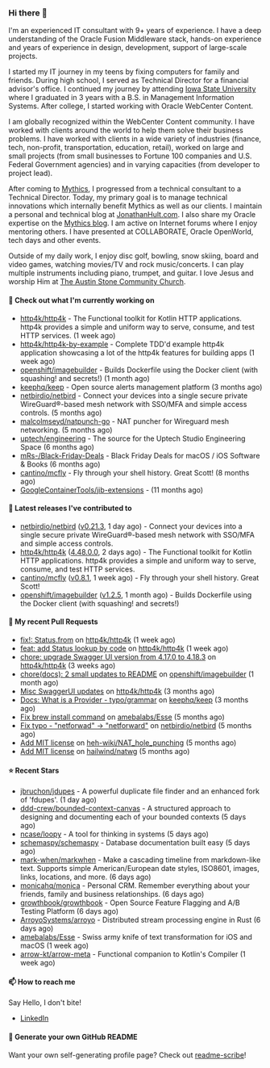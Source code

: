 ### Hi there 👋

I'm an experienced IT consultant with 9+ years of experience. I have a deep understanding of the Oracle Fusion Middleware stack, hands-on experience and years of experience in design, development, support of large-scale projects.

I started my IT journey in my teens by fixing computers for family and friends. During high school, I served as Technical Director for a financial advisor's office. I continued my journey by attending [Iowa State University](iastate.edu) where I graduated in 3 years with a B.S. in Management Information Systems. After college, I started working with Oracle WebCenter Content.

I am globally recognized within the WebCenter Content community. I have worked with clients around the world to help them solve their business problems. I have worked with clients in a wide variety of industries (finance, tech, non-profit, transportation, education, retail), worked on large and small projects (from small businesses to Fortune 100 companies and U.S. Federal Government agencies) and in varying capacities (from developer to project lead).

After coming to [Mythics](https://www.mythics.com/), I progressed from a technical consultant to a Technical Director. Today, my primary goal is to manage technical innovations which internally benefit Mythics as well as our clients. I maintain a personal and technical blog at [JonathanHult.com](https://jonathanhult.com). I also share my Oracle expertise on the [Mythics blog](https://www.mythics.com/about/blog/). I am active on Internet forums where I enjoy mentoring others. I have presented at COLLABORATE, Oracle OpenWorld, tech days and other events.

Outside of my daily work, I enjoy disc golf, bowling, snow skiing, board and video games, watching movies/TV and rock music/concerts. I can play multiple instruments including piano, trumpet, and guitar. I love Jesus and worship Him at [The Austin Stone Community Church](https://austinstone.org/).

#### 👷 Check out what I'm currently working on

- [http4k/http4k](https://github.com/http4k/http4k) - The Functional toolkit for Kotlin HTTP applications. http4k provides a simple and uniform way to serve, consume, and test HTTP services. (1 week ago)
- [http4k/http4k-by-example](https://github.com/http4k/http4k-by-example) - Complete TDD&#39;d example http4k application showcasing a lot of the http4k features for building apps (1 week ago)
- [openshift/imagebuilder](https://github.com/openshift/imagebuilder) - Builds Dockerfile using the Docker client (with squashing! and secrets!) (1 month ago)
- [keephq/keep](https://github.com/keephq/keep) - Open source alerts management platform (3 months ago)
- [netbirdio/netbird](https://github.com/netbirdio/netbird) - Connect your devices into a single secure private WireGuard®-based mesh network with SSO/MFA and simple access controls. (5 months ago)
- [malcolmseyd/natpunch-go](https://github.com/malcolmseyd/natpunch-go) - NAT puncher for Wireguard mesh networking. (5 months ago)
- [uptech/engineering](https://github.com/uptech/engineering) - The source for the Uptech Studio Engineering Space (6 months ago)
- [mRs-/Black-Friday-Deals](https://github.com/mRs-/Black-Friday-Deals) - Black Friday Deals for macOS / iOS Software &amp; Books (6 months ago)
- [cantino/mcfly](https://github.com/cantino/mcfly) - Fly through your shell history. Great Scott! (8 months ago)
- [GoogleContainerTools/jib-extensions](https://github.com/GoogleContainerTools/jib-extensions) -  (11 months ago)

#### 🔭 Latest releases I've contributed to

- [netbirdio/netbird](https://github.com/netbirdio/netbird) ([v0.21.3](https://github.com/netbirdio/netbird/releases/tag/v0.21.3), 1 day ago) - Connect your devices into a single secure private WireGuard®-based mesh network with SSO/MFA and simple access controls.
- [http4k/http4k](https://github.com/http4k/http4k) ([4.48.0.0](https://github.com/http4k/http4k/releases/tag/4.48.0.0), 2 days ago) - The Functional toolkit for Kotlin HTTP applications. http4k provides a simple and uniform way to serve, consume, and test HTTP services.
- [cantino/mcfly](https://github.com/cantino/mcfly) ([v0.8.1](https://github.com/cantino/mcfly/releases/tag/v0.8.1), 1 week ago) - Fly through your shell history. Great Scott!
- [openshift/imagebuilder](https://github.com/openshift/imagebuilder) ([v1.2.5](https://github.com/openshift/imagebuilder/releases/tag/v1.2.5), 1 month ago) - Builds Dockerfile using the Docker client (with squashing! and secrets!)

#### 🔨 My recent Pull Requests

- [fix!: Status.from](https://github.com/http4k/http4k/pull/920) on [http4k/http4k](https://github.com/http4k/http4k) (1 week ago)
- [feat: add Status lookup by code](https://github.com/http4k/http4k/pull/918) on [http4k/http4k](https://github.com/http4k/http4k) (1 week ago)
- [chore: upgrade Swagger UI version from 4.17.0 to 4.18.3](https://github.com/http4k/http4k/pull/903) on [http4k/http4k](https://github.com/http4k/http4k) (3 weeks ago)
- [chore(docs): 2 small updates to README](https://github.com/openshift/imagebuilder/pull/253) on [openshift/imagebuilder](https://github.com/openshift/imagebuilder) (1 month ago)
- [Misc SwaggerUI updates](https://github.com/http4k/http4k/pull/864) on [http4k/http4k](https://github.com/http4k/http4k) (3 months ago)
- [Docs: What is a Provider - typo/grammar](https://github.com/keephq/keep/pull/44) on [keephq/keep](https://github.com/keephq/keep) (3 months ago)
- [Fix brew install command](https://github.com/amebalabs/Esse/pull/18) on [amebalabs/Esse](https://github.com/amebalabs/Esse) (5 months ago)
- [Fix typo - &#34;netforwad&#34; -&gt; &#34;netforward&#34;](https://github.com/netbirdio/netbird/pull/647) on [netbirdio/netbird](https://github.com/netbirdio/netbird) (5 months ago)
- [Add MIT license](https://github.com/heh-wiki/NAT_hole_punching/pull/3) on [heh-wiki/NAT_hole_punching](https://github.com/heh-wiki/NAT_hole_punching) (5 months ago)
- [Add MIT license](https://github.com/hailwind/natwg/pull/1) on [hailwind/natwg](https://github.com/hailwind/natwg) (5 months ago)

#### ⭐ Recent Stars

- [jbruchon/jdupes](https://github.com/jbruchon/jdupes) - A powerful duplicate file finder and an enhanced fork of &#39;fdupes&#39;. (1 day ago)
- [ddd-crew/bounded-context-canvas](https://github.com/ddd-crew/bounded-context-canvas) - A structured approach to designing and documenting each of your bounded contexts (5 days ago)
- [ncase/loopy](https://github.com/ncase/loopy) - A tool for thinking in systems (5 days ago)
- [schemaspy/schemaspy](https://github.com/schemaspy/schemaspy) - Database documentation built easy (5 days ago)
- [mark-when/markwhen](https://github.com/mark-when/markwhen) - Make a cascading timeline from markdown-like text. Supports simple American/European date styles, ISO8601, images, links, locations, and more. (6 days ago)
- [monicahq/monica](https://github.com/monicahq/monica) - Personal CRM. Remember everything about your friends, family and business relationships. (6 days ago)
- [growthbook/growthbook](https://github.com/growthbook/growthbook) - Open Source Feature Flagging and A/B Testing Platform (6 days ago)
- [ArroyoSystems/arroyo](https://github.com/ArroyoSystems/arroyo) - Distributed stream processing engine in Rust (6 days ago)
- [amebalabs/Esse](https://github.com/amebalabs/Esse) - Swiss army knife of text transformation for iOS and macOS (1 week ago)
- [arrow-kt/arrow-meta](https://github.com/arrow-kt/arrow-meta) - Functional companion to Kotlin&#39;s Compiler (1 week ago)

#### 📫 How to reach me

Say Hello, I don't bite!

- [LinkedIn](https://www.linkedin.com/in/jonathanhult)

#### 📖 Generate your own GitHub README

Want your own self-generating profile page? Check out [readme-scribe](https://github.com/muesli/readme-scribe)!
